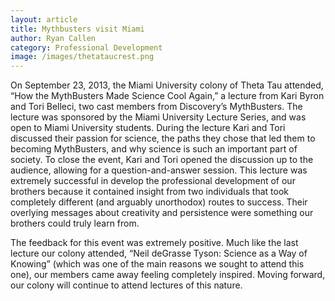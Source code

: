 ```yaml
---
layout: article
title: Mythbusters visit Miami
author: Ryan Callen
category: Professional Development
image: /images/thetataucrest.png
---
```


On September 23, 2013, the Miami University colony of Theta Tau attended,
“How the MythBusters Made Science Cool Again,” a lecture from Kari Byron and Tori 
Belleci, two cast members from Discovery’s MythBusters. The lecture was 
sponsored by the Miami University Lecture Series, and was open to Miami 
University students. During the lecture Kari and Tori discussed their passion for 
science, the paths they chose that led them to becoming MythBusters, and why 
science is such an important part of society. To close the event, Kari and Tori 
opened the discussion up to the audience, allowing for a question-and-answer 
session. This lecture was extremely successful in develop the professional 
development of our brothers because it contained insight from two individuals that 
took completely different (and arguably unorthodox) routes to success. Their 
overlying messages about creativity and persistence were something our brothers 
could truly learn from. 

The feedback for this event was extremely positive. Much like the last lecture 
our colony attended, “Neil deGrasse Tyson: Science as a Way of Knowing” (which 
was one of the main reasons we sought to attend this one), our members came away 
feeling completely inspired. Moving forward, our colony will continue to attend 
lectures of this nature.